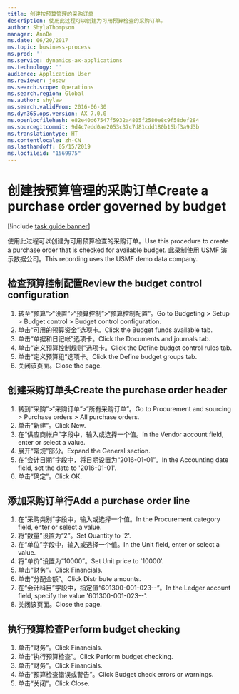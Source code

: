 ```yaml
---
title: 创建按预算管理的采购订单
description: 使用此过程可以创建为可用预算检查的采购订单。
author: ShylaThompson
manager: AnnBe
ms.date: 06/20/2017
ms.topic: business-process
ms.prod: ''
ms.service: dynamics-ax-applications
ms.technology: ''
audience: Application User
ms.reviewer: josaw
ms.search.scope: Operations
ms.search.region: Global
ms.author: shylaw
ms.search.validFrom: 2016-06-30
ms.dyn365.ops.version: AX 7.0.0
ms.openlocfilehash: e82e40d67547f5932a4805f2580e8c9f58def284
ms.sourcegitcommit: 9d4c7edd0ae2053c37c7d81cdd180b16bf3a9d3b
ms.translationtype: HT
ms.contentlocale: zh-CN
ms.lasthandoff: 05/15/2019
ms.locfileid: "1569975"
---
```

# <a name="create-a-purchase-order-governed-by-budget"></a><span data-ttu-id="4b2fc-103">创建按预算管理的采购订单</span><span class="sxs-lookup"><span data-stu-id="4b2fc-103">Create a purchase order governed by budget</span></span>

[!include [task guide banner](../../includes/task-guide-banner.md)]

<span data-ttu-id="4b2fc-104">使用此过程可以创建为可用预算检查的采购订单。</span><span class="sxs-lookup"><span data-stu-id="4b2fc-104">Use this procedure to create a purchase order that is checked for available budget.</span></span> <span data-ttu-id="4b2fc-105">此录制使用 USMF 演示数据公司。</span><span class="sxs-lookup"><span data-stu-id="4b2fc-105">This recording uses the USMF demo data company.</span></span>


## <a name="review-the-budget-control-configuration"></a><span data-ttu-id="4b2fc-106">检查预算控制配置</span><span class="sxs-lookup"><span data-stu-id="4b2fc-106">Review the budget control configuration</span></span>
1. <span data-ttu-id="4b2fc-107">转至“预算”>“设置”>“预算控制”>“预算控制配置”。</span><span class="sxs-lookup"><span data-stu-id="4b2fc-107">Go to Budgeting > Setup > Budget control > Budget control configuration.</span></span>
2. <span data-ttu-id="4b2fc-108">单击“可用的预算资金”选项卡。</span><span class="sxs-lookup"><span data-stu-id="4b2fc-108">Click the Budget funds available tab.</span></span>
3. <span data-ttu-id="4b2fc-109">单击“单据和日记帐”选项卡。</span><span class="sxs-lookup"><span data-stu-id="4b2fc-109">Click the Documents and journals tab.</span></span>
4. <span data-ttu-id="4b2fc-110">单击“定义预算控制规则”选项卡。</span><span class="sxs-lookup"><span data-stu-id="4b2fc-110">Click the Define budget control rules tab.</span></span>
5. <span data-ttu-id="4b2fc-111">单击“定义预算组”选项卡。</span><span class="sxs-lookup"><span data-stu-id="4b2fc-111">Click the Define budget groups tab.</span></span>
6. <span data-ttu-id="4b2fc-112">关闭该页面。</span><span class="sxs-lookup"><span data-stu-id="4b2fc-112">Close the page.</span></span>

## <a name="create-the-purchase-order-header"></a><span data-ttu-id="4b2fc-113">创建采购订单头</span><span class="sxs-lookup"><span data-stu-id="4b2fc-113">Create the purchase order header</span></span>
1. <span data-ttu-id="4b2fc-114">转到“采购”>“采购订单”>“所有采购订单”。</span><span class="sxs-lookup"><span data-stu-id="4b2fc-114">Go to Procurement and sourcing > Purchase orders > All purchase orders.</span></span>
2. <span data-ttu-id="4b2fc-115">单击“新建”。</span><span class="sxs-lookup"><span data-stu-id="4b2fc-115">Click New.</span></span>
3. <span data-ttu-id="4b2fc-116">在“供应商帐户”字段中，输入或选择一个值。</span><span class="sxs-lookup"><span data-stu-id="4b2fc-116">In the Vendor account field, enter or select a value.</span></span>
4. <span data-ttu-id="4b2fc-117">展开“常规”部分。</span><span class="sxs-lookup"><span data-stu-id="4b2fc-117">Expand the General section.</span></span>
5. <span data-ttu-id="4b2fc-118">在“会计日期”字段中，将日期设置为“2016-01-01”。</span><span class="sxs-lookup"><span data-stu-id="4b2fc-118">In the Accounting date field, set the date to '2016-01-01'.</span></span>
6. <span data-ttu-id="4b2fc-119">单击“确定”。</span><span class="sxs-lookup"><span data-stu-id="4b2fc-119">Click OK.</span></span>

## <a name="add-a-purchase-order-line"></a><span data-ttu-id="4b2fc-120">添加采购订单行</span><span class="sxs-lookup"><span data-stu-id="4b2fc-120">Add a purchase order line</span></span>
1. <span data-ttu-id="4b2fc-121">在“采购类别”字段中，输入或选择一个值。</span><span class="sxs-lookup"><span data-stu-id="4b2fc-121">In the Procurement category field, enter or select a value.</span></span>
2. <span data-ttu-id="4b2fc-122">将“数量”设置为“2”。</span><span class="sxs-lookup"><span data-stu-id="4b2fc-122">Set Quantity to '2'.</span></span>
3. <span data-ttu-id="4b2fc-123">在“单位”字段中，输入或选择一个值。</span><span class="sxs-lookup"><span data-stu-id="4b2fc-123">In the Unit field, enter or select a value.</span></span>
4. <span data-ttu-id="4b2fc-124">将“单价”设置为“10000”。</span><span class="sxs-lookup"><span data-stu-id="4b2fc-124">Set Unit price to '10000'.</span></span>
5. <span data-ttu-id="4b2fc-125">单击“财务”。</span><span class="sxs-lookup"><span data-stu-id="4b2fc-125">Click Financials.</span></span>
6. <span data-ttu-id="4b2fc-126">单击“分配金额”。</span><span class="sxs-lookup"><span data-stu-id="4b2fc-126">Click Distribute amounts.</span></span>
7. <span data-ttu-id="4b2fc-127">在“会计科目”字段中，指定值“601300-001-023--”。</span><span class="sxs-lookup"><span data-stu-id="4b2fc-127">In the Ledger account field, specify the value '601300-001-023--'.</span></span>
8. <span data-ttu-id="4b2fc-128">关闭该页面。</span><span class="sxs-lookup"><span data-stu-id="4b2fc-128">Close the page.</span></span>

## <a name="perform-budget-checking"></a><span data-ttu-id="4b2fc-129">执行预算检查</span><span class="sxs-lookup"><span data-stu-id="4b2fc-129">Perform budget checking</span></span>
1. <span data-ttu-id="4b2fc-130">单击“财务”。</span><span class="sxs-lookup"><span data-stu-id="4b2fc-130">Click Financials.</span></span>
2. <span data-ttu-id="4b2fc-131">单击“执行预算检查”。</span><span class="sxs-lookup"><span data-stu-id="4b2fc-131">Click Perform budget checking.</span></span>
3. <span data-ttu-id="4b2fc-132">单击“财务”。</span><span class="sxs-lookup"><span data-stu-id="4b2fc-132">Click Financials.</span></span>
4. <span data-ttu-id="4b2fc-133">单击“预算检查错误或警告”。</span><span class="sxs-lookup"><span data-stu-id="4b2fc-133">Click Budget check errors or warnings.</span></span>
5. <span data-ttu-id="4b2fc-134">单击“关闭”。</span><span class="sxs-lookup"><span data-stu-id="4b2fc-134">Click Close.</span></span>


